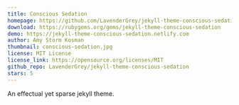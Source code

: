 ```yaml
---
title: Conscious Sedation
homepage: https://github.com/LavenderGrey/jekyll-theme-conscious-sedation
download: https://rubygems.org/gems/jekyll-theme-conscious-sedation
demo: https://jekyll-theme-conscious-sedation.netlify.com
author: Amy Storm Kosman
thumbnail: conscious-sedation.jpg
license: MIT License
license_link: https://opensource.org/licenses/MIT
github_repo: LavenderGrey/jekyll-theme-conscious-sedation
stars: 5
---
```


An effectual yet sparse jekyll theme.
